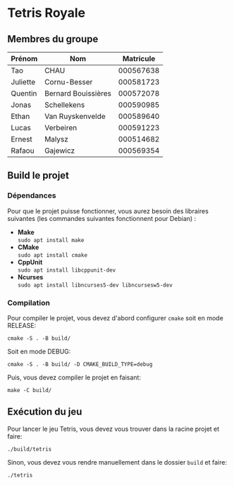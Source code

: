 # Tetris Royale


## Membres du groupe
| Prénom    | Nom                 | Matricule |
| --------- | ------------------- | --------- |
| Tao       | CHAU                | 000567638 |
| Juliette  | Cornu-Besser        | 000581723 |
| Quentin   | Bernard Bouissières | 000572078 |
| Jonas     | Schellekens         | 000590985 |
| Ethan     | Van Ruyskenvelde    | 000589640 |
| Lucas     | Verbeiren           | 000591223 | 
| Ernest    | Malysz              | 000514682 |
| Rafaou    | Gajewicz            | 000569354 |

## Build le projet
### Dépendances
Pour que le projet puisse fonctionner, vous aurez besoin des libraires suivantes (les commandes suivantes fonctionnent pour Debian) :

- **Make**  
  `sudo apt install make`
- **CMake**  
  `sudo apt install cmake`
- **CppUnit**  
  `sudo apt install libcppunit-dev`
- **Ncurses**  
  `sudo apt install libncurses5-dev libncursesw5-dev`


### Compilation
Pour compiler le projet, vous devez d'abord configurer `cmake` soit en mode RELEASE:
```
cmake -S . -B build/
```
Soit en mode DEBUG:
```
cmake -S . -B build/ -D CMAKE_BUILD_TYPE=debug
```

Puis, vous devez compiler le projet en faisant:
```
make -C build/
```


## Exécution du jeu
Pour lancer le jeu Tetris, vous devez vous trouver dans la racine projet et faire:
```
./build/tetris
```
Sinon, vous devez vous rendre manuellement dans le dossier `build` et faire:
```
./tetris
```